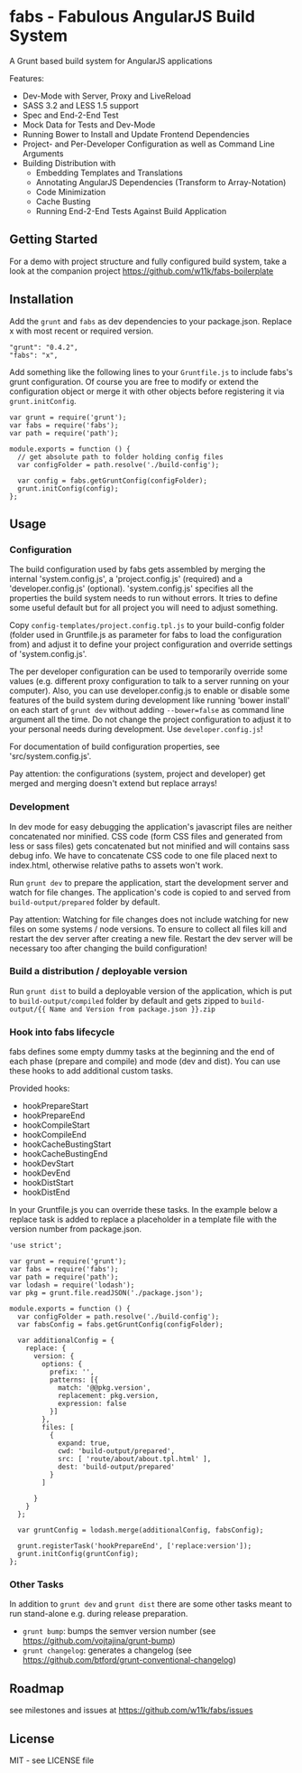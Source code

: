 # fabs - Fabulous AngularJS Build System

A Grunt based build system for AngularJS applications

Features:
* Dev-Mode with Server, Proxy and LiveReload
* SASS 3.2 and LESS 1.5 support
* Spec and End-2-End Test
* Mock Data for Tests and Dev-Mode
* Running Bower to Install and Update Frontend Dependencies
* Project- and Per-Developer Configuration as well as Command Line Arguments
* Building Distribution with
    * Embedding Templates and Translations
    * Annotating AngularJS Dependencies (Transform to Array-Notation)
    * Code Minimization
    * Cache Busting
    * Running End-2-End Tests Against Build Application


## Getting Started

For a demo with project structure and fully configured build system, take a look at the companion project
https://github.com/w11k/fabs-boilerplate


## Installation

Add the `grunt` and `fabs` as dev dependencies to your package.json. Replace x with most recent or required version.

    "grunt": "0.4.2",
    "fabs": "x",


Add something like the following lines to your `Gruntfile.js` to include fabs's grunt configuration. Of course you
are free to modify or extend the configuration object or merge it with other objects before registering it via
`grunt.initConfig`.

    var grunt = require('grunt');
    var fabs = require('fabs');
    var path = require('path');

    module.exports = function () {
      // get absolute path to folder holding config files
      var configFolder = path.resolve('./build-config');

      var config = fabs.getGruntConfig(configFolder);
      grunt.initConfig(config);
    };


## Usage

### Configuration

The build configuration used by fabs gets assembled by merging the internal 'system.config.js', a 'project.config.js'
(required) and a 'developer.config.js' (optional). 'system.config.js' specifies all the properties the build system
needs to run without errors. It tries to define some useful default but for all project you will need to adjust
something.

Copy `config-templates/project.config.tpl.js` to your build-config folder (folder used in Gruntfile.js as parameter for
fabs to load the configuration from) and adjust it to define your project configuration and override settings of
'system.config.js'.

The per developer configuration can be used to temporarily override some values (e.g. different proxy configuration to
talk to a server running on your computer). Also, you can use developer.config.js to enable or disable some features of
the build system during development like running 'bower install' on each start of `grunt dev` without adding
`--bower=false` as command line argument all the time.
Do not change the project configuration to adjust it to your personal needs during development.
Use `developer.config.js`!

For documentation of build configuration properties, see 'src/system.config.js'.

Pay attention: the configurations (system, project and developer) get merged and merging doesn't extend but
replace arrays!


### Development

In dev mode for easy debugging the application's javascript files are neither concatenated nor minified. CSS code
(form CSS files and generated from less or sass files) gets concatenated but not minified and will contains sass debug
info. We have to concatenate CSS code to one file placed next to index.html, otherwise relative paths to assets won't
work.

Run `grunt dev` to prepare the application, start the development server and watch for file changes. The application's
code is copied to and served from `build-output/prepared` folder by default.

Pay attention: Watching for file changes does not include watching for new files on some systems / node versions.
To ensure to collect all files kill and restart the dev server after creating a new file. Restart the dev server will
be necessary too after changing the build configuration!


### Build a distribution / deployable version

Run `grunt dist` to build a deployable version of the application, which is put to `build-output/compiled` folder by
default and gets zipped to `build-output/{{ Name and Version from package.json }}.zip`

### Hook into fabs lifecycle

fabs defines some empty dummy tasks at the beginning and the end of each phase (prepare and compile) and mode (dev and dist). You can use these hooks to add additional custom tasks.

Provided hooks:

* hookPrepareStart
* hookPrepareEnd
* hookCompileStart
* hookCompileEnd
* hookCacheBustingStart
* hookCacheBustingEnd
* hookDevStart
* hookDevEnd
* hookDistStart
* hookDistEnd

In your Gruntfile.js you can override these tasks. In the example below a replace task is added to replace a placeholder in a template file with the version number from package.json.

    'use strict';
    
    var grunt = require('grunt');
    var fabs = require('fabs');
    var path = require('path');
    var lodash = require('lodash');
    var pkg = grunt.file.readJSON('./package.json');
    
    module.exports = function () {
      var configFolder = path.resolve('./build-config');
      var fabsConfig = fabs.getGruntConfig(configFolder);
    
      var additionalConfig = {
        replace: {
          version: {
            options: {
              prefix: '',
              patterns: [{
                match: '@@pkg.version',
                replacement: pkg.version,
                expression: false
              }]
            },
            files: [
              {
                expand: true,
                cwd: 'build-output/prepared',
                src: [ 'route/about/about.tpl.html' ],
                dest: 'build-output/prepared'
              }
            ]

          }
        }
      };
      
      var gruntConfig = lodash.merge(additionalConfig, fabsConfig);
    
      grunt.registerTask('hookPrepareEnd', ['replace:version']);
      grunt.initConfig(gruntConfig);
    };


### Other Tasks

In addition to `grunt dev` and `grunt dist` there are some other tasks meant to run stand-alone e.g. during release
preparation.

* `grunt bump`: bumps the semver version number (see https://github.com/vojtajina/grunt-bump)
* `grunt changelog`: generates a changelog (see https://github.com/btford/grunt-conventional-changelog)


## Roadmap

see milestones and issues at https://github.com/w11k/fabs/issues


## License

MIT - see LICENSE file
